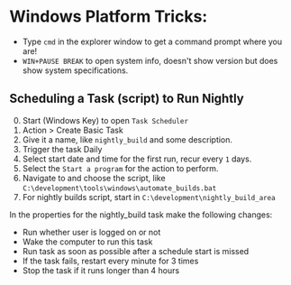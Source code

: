 # Windows Platform Tricks:

- Type `cmd` in the explorer window to get a command prompt where you are!
- `WIN+PAUSE BREAK` to open system info, doesn't show version but does show system specifications.

## Scheduling a Task (script) to Run Nightly

0. Start (Windows Key) to open `Task Scheduler`
1. Action > Create Basic Task
2. Give it a name, like `nightly_build` and some description.
3. Trigger the task Daily
4. Select start date and time for the first run, recur every `1` days.
5. Select the `Start a program` for the action to perform.
6. Navigate to and choose the script, like `C:\development\tools\windows\automate_builds.bat`
7. For nightly builds script, start in `C:\development\nightly_build_area`

In the properties for the nightly_build task make the following changes:

* Run whether user is logged on or not
* Wake the computer to run this task
* Run task as soon as possible after a schedule start is missed
* If the task fails, restart every minute for 3 times
* Stop the task if it runs longer than 4 hours
